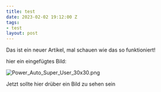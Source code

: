 ```yaml
---
title: test
date: 2023-02-02 19:12:00 Z
tags:
- test
layout: post
---
```


Das ist ein neuer Artikel, mal schauen wie das so funktioniert!

hier ein eingefügtes Bild:

![Power_Auto_Super_User_30x30.png](/uploads/Power_Auto_Super_User_30x30.png)

Jetzt sollte hier drüber ein Bild zu sehen sein